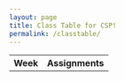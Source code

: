 ```yaml
---
layout: page
title: Class Table for CSP!
permalink: /classtable/
---
```


<table>
    <tr>
      <th>Week</th>
      <th>Assignments</th>
    </tr>
</table>